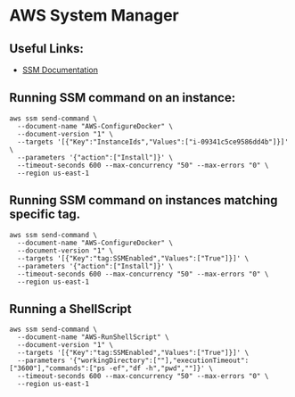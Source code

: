 # AWS System Manager

## Useful Links:
* [SSM Documentation](https://docs.aws.amazon.com/systems-manager/latest/userguide/what-is-systems-manager.html)





## Running SSM command on an instance:

```
aws ssm send-command \
  --document-name "AWS-ConfigureDocker" \
  --document-version "1" \
  --targets '[{"Key":"InstanceIds","Values":["i-09341c5ce9586dd4b"]}]' \
  --parameters '{"action":["Install"]}' \
  --timeout-seconds 600 --max-concurrency "50" --max-errors "0" \
  --region us-east-1
```

## Running SSM command on instances matching specific tag.

```
aws ssm send-command \
  --document-name "AWS-ConfigureDocker" \
  --document-version "1" \
  --targets '[{"Key":"tag:SSMEnabled","Values":["True"]}]' \
  --parameters '{"action":["Install"]}' \
  --timeout-seconds 600 --max-concurrency "50" --max-errors "0" \
  --region us-east-1
```

## Running a ShellScript
```
aws ssm send-command \
  --document-name "AWS-RunShellScript" \
  --document-version "1" \
  --targets '[{"Key":"tag:SSMEnabled","Values":["True"]}]' \
  --parameters '{"workingDirectory":[""],"executionTimeout":["3600"],"commands":["ps -ef","df -h","pwd",""]}' \
  --timeout-seconds 600 --max-concurrency "50" --max-errors "0" \
  --region us-east-1
```
